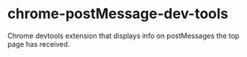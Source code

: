 # chrome-postMessage-dev-tools
Chrome devtools extension that displays info on postMessages the top page has received.
